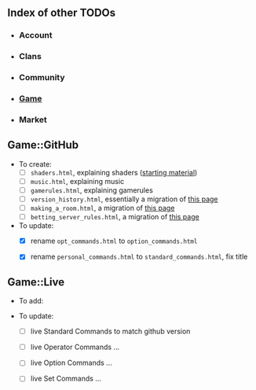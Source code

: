 ## Index of other TODOs
- ### Account
- ### Clans
- ### Community
- ### [Game](https://github.com/TB-FAQ/TB-FAQ/blob/master/FAQ%20Items/Game/TODO.md)
- ### Market



## **Game::GitHub**
- To create:
  - [ ] `shaders.html`, explaining shaders ([starting material](http://forum.toribash.com/showthread.php?t=208366))
  - [ ] `music.html`, explaining music
  - [ ] `gamerules.html`, explaining gamerules
  - [ ] `version_history.html`, essentially a migration of [this page](http://forum.toribash.com/showthread.php?t=567005)
  - [ ] `making_a_room.html`, a migration of [this page](http://forum.toribash.com/showthread.php?t=214202)
  - [ ] `betting_server_rules.html`, a migration of [this page](http://forum.toribash.com/showthread.php?t=491136)
- To update:
  - [x] rename `opt_commands.html` to `option_commands.html`
  - [x] rename `personal_commands.html` to `standard_commands.html`, fix title
  
  
## **Game::Live**
- To add:

- To update:
  - [ ] live Standard Commands to match github version
  - [ ] live Operator Commands ...
  - [ ] live Option Commands   ...
  - [ ] live Set Commands      ...
  
